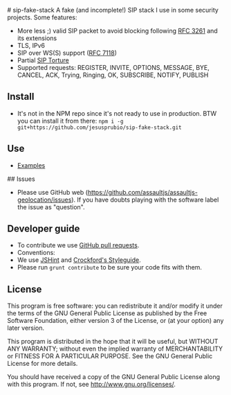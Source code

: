 # sip-fake-stack
A fake (and incomplete!) SIP stack I use in some security projects. Some features:
- More less ;) valid SIP packet to avoid blocking following [RFC 3261](http://www.ietf.org/rfc/rfc3261.txt) and its extensions
- TLS, IPv6
- SIP over WS(S) support ([RFC 7118](https://tools.ietf.org/html/rfc7118))
- Partial [SIP Torture](https://tools.ietf.org/html/rfc4475)
- Supported requests: REGISTER, INVITE, OPTIONS, MESSAGE, BYE, CANCEL, ACK, Trying, Ringing, OK, SUBSCRIBE, NOTIFY, PUBLISH


## Install
- It's not in the NPM repo since it's not ready to use in production. BTW you can install it from there:
`npm i -g git+https://github.com/jesusprubio/sip-fake-stack.git`

## Use
- [Examples](examples)

## Issues
- Please use GitHub web (https://github.com/assaultjs/assaultjs-geolocation/issues). If you have doubts playing with the software label the issue as "question".

## Developer guide
- To contribute we use [GitHub pull requests](https://help.github.com/articles/using-pull-requests).
- Conventions:
 - We use [JSHint](http://jshint.com/) and [Crockford's Styleguide](http://javascript.crockford.com/code.html).
 - Please run `grunt contribute` to be sure your code fits with them.

## License
This program is free software: you can redistribute it and/or modify
it under the terms of the GNU General Public License as published by
the Free Software Foundation, either version 3 of the License, or
(at your option) any later version.

This program is distributed in the hope that it will be useful,
but WITHOUT ANY WARRANTY; without even the implied warranty of
MERCHANTABILITY or FITNESS FOR A PARTICULAR PURPOSE.  See the
GNU General Public License for more details.

You should have received a copy of the GNU General Public License
along with this program.  If not, see <http://www.gnu.org/licenses/>.